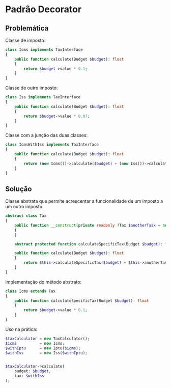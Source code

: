 # Padrão Decorator

## Problemática

Classe de imposto:
```php
class Icms implements TaxInterface
{
    public function calculate(Budget $budget): float
    {
        return $budget->value * 0.1;
    }
}
```

Classe de outro imposto:
```php
class Iss implements TaxInterface
{
    public function calculate(Budget $budget): float
    {
        return $budget->value * 0.07;
    }
}
```

Classe com a junção das duas classes:
```php
class IcmsWithIss implements TaxInterface
{
    public function calculate(Budget $budget): float
    {
        return (new Icms())->calculate($budget) + (new Iss())->calculate($budget);
    }
}
```

## Solução
Classe abstrata que permite acrescentar a funcionalidade de um imposto a um outro imposto:
```php
abstract class Tax
{
    public function __construct(private readonly ?Tax $anotherTask = null)
    {
    }

    abstract protected function calculateSpecificTax(Budget $budget): float;

    public function calculate(Budget $budget): float
    {
        return $this->calculateSpecificTax($budget) + $this->anotherTask?->calculate($budget) ?? 0;
    }
}
```

Implementação do método abstrato:
```php
class Icms extends Tax
{
    public function calculateSpecificTax(Budget $budget): float
    {
        return $budget->value * 0.1;
    }
}
```

Uso na prática:
```php
$taxCalculator = new TaxCalculator();
$icms          = new Icms;
$withIptu      = new Iptu($icms);
$withIss       = new Iss($withIptu);


$taxCalculator->calculate(
    budget: $budget,
    tax: $withIss
);
```
